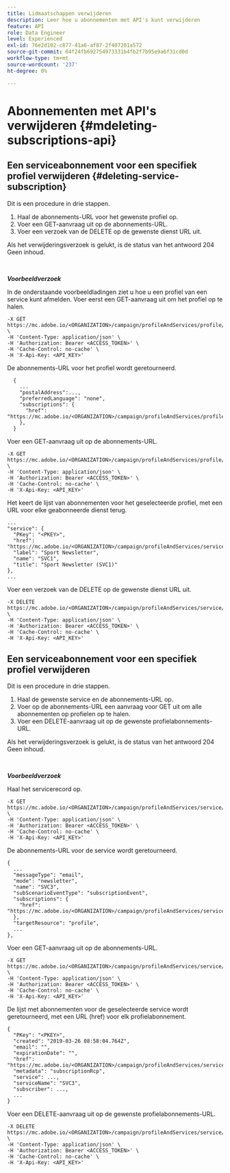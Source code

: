```yaml
---
title: Lidmaatschappen verwijderen
description: Leer hoe u abonnementen met API's kunt verwijderen
feature: API
role: Data Engineer
level: Experienced
exl-id: 76e2d102-c877-41a6-af87-2f407201a572
source-git-commit: 64f24fb692754973331b4fb2f7b95e9a6f31cd0d
workflow-type: tm+mt
source-wordcount: '237'
ht-degree: 0%

---
```


# Abonnementen met API&#39;s verwijderen {#mdeleting-subscriptions-api}

<!--NOTE TO WRITER: There are two duplicate headings that seem to have the same content. Delete one? Rename if different?-->

## Een serviceabonnement voor een specifiek profiel verwijderen {#deleting-service-subscription}

Dit is een procedure in drie stappen.

1. Haal de abonnements-URL voor het gewenste profiel op.
1. Voer een GET-aanvraag uit op de abonnements-URL.
1. Voer een verzoek van de DELETE op de gewenste dienst URL uit.

Als het verwijderingsverzoek is gelukt, is de status van het antwoord 204 Geen inhoud.

<br/>

***Voorbeeldverzoek***

In de onderstaande voorbeeldladingen ziet u hoe u een profiel van een service kunt afmelden. Voer eerst een GET-aanvraag uit om het profiel op te halen.

```
-X GET https://mc.adobe.io/<ORGANIZATION>/campaign/profileAndServices/profile/<PKEY> \
-H 'Content-Type: application/json' \
-H 'Authorization: Bearer <ACCESS_TOKEN>' \
-H 'Cache-Control: no-cache' \
-H 'X-Api-Key: <API_KEY>'
```

De abonnements-URL voor het profiel wordt geretourneerd.

```
  {
    ...
    "postalAddress":...,
    "preferredLanguage": "none",
    "subscriptions": {
      "href": "https://mc.adobe.io/<ORGANIZATION>/campaign/profileAndServices/profile/<PKEY>/subscriptions/"
    },
  }
```

Voer een GET-aanvraag uit op de abonnements-URL.

```
-X GET https://mc.adobe.io/<ORGANIZATION>/campaign/profileAndServices/profile/<PKEY>/subscriptions \
-H 'Content-Type: application/json' \
-H 'Authorization: Bearer <ACCESS_TOKEN>' \
-H 'Cache-Control: no-cache' \
-H 'X-Api-Key: <API_KEY>'
```

Het keert de lijst van abonnementen voor het geselecteerde profiel, met een URL voor elke geabonneerde dienst terug.

```
...
"service": {
  "PKey": "<PKEY>",
  "href": "https://mc.adobe.io/<ORGANIZATION>/campaign/profileAndServices/service/<PKEY>",
  "label": "Sport Newsletter",
  "name": "SVC1",
  "title": "Sport Newsletter (SVC1)"
},
...
```

Voer een verzoek van de DELETE op de gewenste dienst URL uit.

```
-X DELETE https://mc.adobe.io/<ORGANIZATION>/campaign/profileAndServices/service/<PKEY> \
-H 'Content-Type: application/json' \
-H 'Authorization: Bearer <ACCESS_TOKEN>' \
-H 'Cache-Control: no-cache' \
-H 'X-Api-Key: <API_KEY>'
```

<!-- + réponse -->

## Een serviceabonnement voor een specifiek profiel verwijderen

Dit is een procedure in drie stappen.

1. Haal de gewenste service en de abonnements-URL op.
1. Voer op de abonnements-URL een aanvraag voor GET uit om alle abonnementen op profielen op te halen.
1. Voer een DELETE-aanvraag uit op de gewenste profielabonnements-URL.

Als het verwijderingsverzoek is gelukt, is de status van het antwoord 204 Geen inhoud.

<br/>

***Voorbeeldverzoek***

Haal het servicerecord op.

```
-X GET https://mc.adobe.io/<ORGANIZATION>/campaign/profileAndServices/service/<PKEY> \
-H 'Content-Type: application/json' \
-H 'Authorization: Bearer <ACCESS_TOKEN>' \
-H 'Cache-Control: no-cache' \
-H 'X-Api-Key: <API_KEY>'
```

De abonnements-URL voor de service wordt geretourneerd.

```
{
  ...
  "messageType": "email",
  "mode": "newsletter",
  "name": "SVC3",
  "subScenarioEventType": "subscriptionEvent",
  "subscriptions": {
    "href": "https://mc.adobe.io/<ORGANIZATION>/campaign/profileAndServices/service/<PKEY>/subscriptions/"
  },
  "targetResource": "profile",
  ...
},
```

Voer een GET-aanvraag uit op de abonnements-URL.

```
-X GET https://mc.adobe.io/<ORGANIZATION>/campaign/profileAndServices/service/<PKEY>/subscriptions \
-H 'Content-Type: application/json' \
-H 'Authorization: Bearer <ACCESS_TOKEN>' \
-H 'Cache-Control: no-cache' \
-H 'X-Api-Key: <API_KEY>'
```

De lijst met abonnementen voor de geselecteerde service wordt geretourneerd, met een URL (href) voor elk profielabonnement.

```
{
  "PKey": "<PKEY>",
  "created": "2019-03-26 08:58:04.764Z",
  "email": "",
  "expirationDate": "",
  "href": "https://mc.adobe.io/<ORGANIZATION>/campaign/profileAndServices/service/<PKEY>/subscriptions/<PKEY>",
  "metadata": "subscriptionRcp",
  "service": ...,
  "serviceName": "SVC3",
  "subscriber": ...,
  ...
}
```

Voer een DELETE-aanvraag uit op de gewenste profielabonnements-URL.

```
-X DELETE https://mc.adobe.io/<ORGANIZATION>/campaign/profileAndServices/service/<PKEY>/subscriptions/<PKEY> \
-H 'Content-Type: application/json' \
-H 'Authorization: Bearer <ACCESS_TOKEN>' \
-H 'Cache-Control: no-cache' \
-H 'X-Api-Key: <API_KEY>'
```

<!-- + réponse -->
